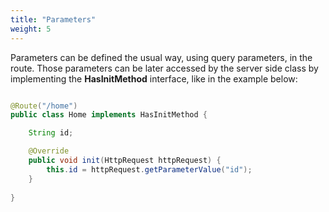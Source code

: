 ```yaml
---
title: "Parameters"
weight: 5
---
```


Parameters can be defined the usual way, using query parameters, in the route. Those parameters can be later accessed 
by the server side class by implementing the **HasInitMethod** interface, like in the example below:

```java

@Route("/home")
public class Home implements HasInitMethod {

    String id;

    @Override
    public void init(HttpRequest httpRequest) {
        this.id = httpRequest.getParameterValue("id");
    }
    
}

```

